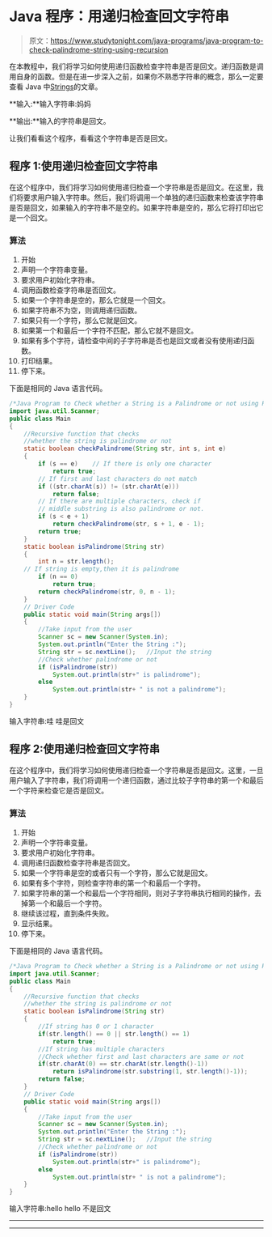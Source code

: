 # Java 程序：用递归检查回文字符串

> 原文：<https://www.studytonight.com/java-programs/java-program-to-check-palindrome-string-using-recursion>

在本教程中，我们将学习如何使用递归函数检查字符串是否是回文。递归函数是调用自身的函数。但是在进一步深入之前，如果你不熟悉字符串的概念，那么一定要查看 Java 中[Strings](https://www.studytonight.com/java/string-handling-in-java.php)的文章。

**输入:**输入字符串:妈妈

**输出:**输入的字符串是回文。

让我们看看这个程序，看看这个字符串是否是回文。

## 程序 1:使用递归检查回文字符串

在这个程序中，我们将学习如何使用递归检查一个字符串是否是回文。在这里，我们将要求用户输入字符串。然后，我们将调用一个单独的递归函数来检查该字符串是否是回文，如果输入的字符串不是空的。如果字符串是空的，那么它将打印出它是一个回文。

### 算法

1.  开始
2.  声明一个字符串变量。
3.  要求用户初始化字符串。
4.  调用函数检查字符串是否回文。
5.  如果一个字符串是空的，那么它就是一个回文。
6.  如果字符串不为空，则调用递归函数。
7.  如果只有一个字符，那么它就是回文。
8.  如果第一个和最后一个字符不匹配，那么它就不是回文。
9.  如果有多个字符，请检查中间的子字符串是否也是回文或者没有使用递归函数。
10.  打印结果。
11.  停下来。

下面是相同的 Java 语言代码。

```java
/*Java Program to Check whether a String is a Palindrome or not using Recursive Function*/
import java.util.Scanner;
public class Main
{
    //Recursive function that checks 
    //whether the string is palindrome or not
    static boolean checkPalindrome(String str, int s, int e) 
    { 
        if (s == e)    // If there is only one character 
            return true;  
        // If first and last characters do not match 
        if ((str.charAt(s)) != (str.charAt(e))) 
            return false;   
        // If there are multiple characters, check if 
        // middle substring is also palindrome or not. 
        if (s < e + 1) 
            return checkPalindrome(str, s + 1, e - 1);   
        return true; 
    }   
    static boolean isPalindrome(String str) 
    { 
        int n = str.length();   
    // If string is empty,then it is palindrome 
        if (n == 0) 
            return true;   
        return checkPalindrome(str, 0, n - 1); 
    }   
    // Driver Code 
    public static void main(String args[]) 
    { 
        //Take input from the user
        Scanner sc = new Scanner(System.in);
        System.out.println("Enter the String :");
        String str = sc.nextLine();   //Input the string
        //Check whether palindrome or not
        if (isPalindrome(str)) 
            System.out.println(str+" is palindrome"); 
        else
            System.out.println(str+ " is not a palindrome"); 
    }   
}
```

输入字符串:哇
哇是回文

## 程序 2:使用递归检查回文字符串

在这个程序中，我们将学习如何使用递归检查一个字符串是否是回文。这里，一旦用户输入了字符串，我们将调用一个递归函数，通过比较子字符串的第一个和最后一个字符来检查它是否是回文。

### 算法

1.  开始
2.  声明一个字符串变量。
3.  要求用户初始化字符串。
4.  调用递归函数检查字符串是否回文。
5.  如果一个字符串是空的或者只有一个字符，那么它就是回文。
6.  如果有多个字符，则检查字符串的第一个和最后一个字符。
7.  如果字符串的第一个和最后一个字符相同，则对子字符串执行相同的操作，去掉第一个和最后一个字符。
8.  继续该过程，直到条件失败。
9.  显示结果。
10.  停下来。

下面是相同的 Java 语言代码。

```java
/*Java Program to Check whether a String is a Palindrome or not using Recursive Function*/
import java.util.Scanner;
public class Main
{
    //Recursive function that checks 
    //whether the string is palindrome or not
    static boolean isPalindrome(String str) 
    { 
        //If string has 0 or 1 character
        if(str.length() == 0 || str.length() == 1)
            return true; 
        //If string has multiple characters
        //Check whether first and last characters are same or not
        if(str.charAt(0) == str.charAt(str.length()-1))
            return isPalindrome(str.substring(1, str.length()-1));
        return false;
    }   
    // Driver Code 
    public static void main(String args[]) 
    { 
        //Take input from the user
        Scanner sc = new Scanner(System.in);
        System.out.println("Enter the String :");
        String str = sc.nextLine();   //Input the string
        //Check whether palindrome or not
        if (isPalindrome(str)) 
            System.out.println(str+" is palindrome"); 
        else
            System.out.println(str+ " is not a palindrome"); 
    }     
}
```

输入字符串:hello
hello 不是回文

* * *

* * *